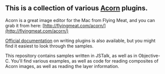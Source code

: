 This is a collection of various [Acorn](http://flyingmeat.com/acorn/) plugins.
------------------------------------------------------------------------------

Acorn is a great image editor for the Mac from Flying Meat, and you can grab it from here: [http://flyingmeat.com/acorn/](http://flyingmeat.com/acorn/)

[Official documentation](http://flyingmeat.com/acorn/docs/plugin_documentation.html) on writing plugins is also available, but you might find it easiest to look through the samples.

This repository contains samples written in JSTalk, as well as in Objective-C.  You'll find various examples, as well as code for reading composites of Acorn images, as well as reading the layer information.

